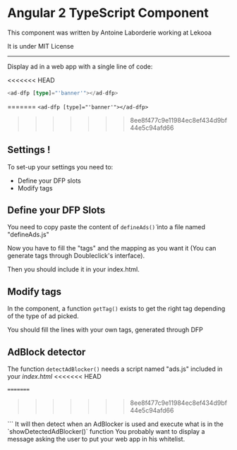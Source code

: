 Angular 2 TypeScript Component
======================================

This component was written by Antoine Laborderie working at Lekooa

It is under MIT License

-----

Display ad in a web app with a single line of code:

<<<<<<< HEAD
```typescript
<ad-dfp [type]="'banner'"></ad-dfp>
```
=======
`<ad-dfp [type]="'banner'"></ad-dfp>`
>>>>>>> 8ee8f477c9e11984ec8ef434d9bf44e5c94afd66

Settings !
-----

To set-up your settings you need to:

  - Define your DFP slots
  - Modify tags

Define your DFP Slots
-----

You need to copy paste the content of `defineAds()̀` into a file named "defineAds.js"

Now you have to fill the "tags" and the mapping as you want it (You can generate tags through Doubleclick's interface).

Then you should include it in your index.html.

Modify tags
-----

In the component, a function `getTag()` exists to get the right tag depending of the type of ad picked.

You should fill the lines with your own tags, generated through DFP

AdBlock detector
-----

The function `detectAdBlocker()` needs a script named "ads.js" included in your <i>index.html</i>
<<<<<<< HEAD
```html
=======
```
>>>>>>> 8ee8f477c9e11984ec8ef434d9bf44e5c94afd66
<head>
  <script src="assets/script/ads.js"></script>
</head>
```
It will then detect when an AdBlocker is used and execute what is in the `showDetectedAdBlocker()` function
You probably want to display a message asking the user to put your web app in his whitelist.
